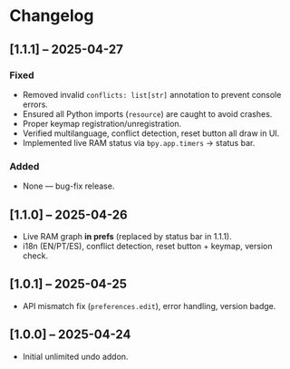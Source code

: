 # Changelog

## [1.1.1] – 2025-04-27
### Fixed
- Removed invalid `conflicts: list[str]` annotation to prevent console errors.
- Ensured all Python imports (`resource`) are caught to avoid crashes.
- Proper keymap registration/unregistration.
- Verified multilanguage, conflict detection, reset button all draw in UI.
- Implemented live RAM status via `bpy.app.timers` → status bar.

### Added
- None — bug-fix release.

## [1.1.0] – 2025-04-26
- Live RAM graph **in prefs** (replaced by status bar in 1.1.1).
- i18n (EN/PT/ES), conflict detection, reset button + keymap, version check.

## [1.0.1] – 2025-04-25
- API mismatch fix (`preferences.edit`), error handling, version badge.

## [1.0.0] – 2025-04-24
- Initial unlimited undo addon.
